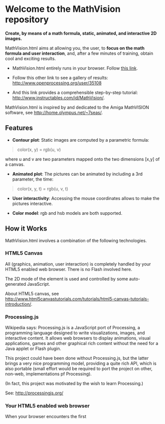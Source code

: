 # Welcome to the MathVision repository

**Create, by means of a math formula, static, animated, and interactive 2D images.**

MathVision.html aims at allowing you, the user, to **focus on the math formula and user interaction**, and, after a few minutes of training, obtain cool and exciting results.

* MathVision.html entirely runs in your browser. Follow [this link](http://htmlpreview.github.io/?https://github.com/pbauermeister/MathVision/blob/master/MathVision.html).

* Follow this other link to see a gallery of results: http://www.openprocessing.org/user/35108

* And this link provides a comprehensible step-by-step tutorial: http://www.instructables.com/id/MathVision/.

MathVision.html is inspired by and dedicated to the Amiga MathVISION software, see http://home.olympus.net/~7seas/. 


## Features

* **Contour plot**: Static images are computed by a parametric formula:
> color(x, y) = rgb(u, v)

  where u and v are two parameters mapped onto the two dimensions [x,y] of a canvas. 

* **Animated plot**: The pictures can be animated by including a 3rd parameter, the time:
> color(x, y, t) = rgb(u, v, t) 

* **User interactivity**: Accessing the mouse coordinates allows to make the pictures interactive. 

* **Color model**: rgb and hsb models are both supported. 

## How it Works

MathVision.html involves a combination of the following technologies.

### HTML5 Canvas

All (graphics, animation, user interaction) is completely handled by your HTML5 enabled web browser. There is no Flash involved here.

The 2D mode of the <canvas> element is used and controlled by some auto-generated JavaScript.

About HTML5 canvas, see http://www.html5canvastutorials.com/tutorials/html5-canvas-tutorials-introduction/.

### Processing.js

Wikipedia says: Processing.js is a JavaScript port of Processing, a programming language designed to write visualizations, images, and interactive content. It allows web browsers to display animations, visual applications, games and other graphical rich content without the need for a Java applet or Flash plugin.

This project could have been done without Processing.js, but the latter brings a very nice programming model,
providing a quite rich API, which is also portable (small effort would be required to port the project on other, non-web, implementations pf Processing). 

(In fact, this project was motivated by the wish to learn Processing.) 

See: http://processingjs.org/

### Your HTML5 enabled web browser

When your browser encounters the first <script> tag, it will fetch the Processing.js implementation script, which is just a big JavaScript program.

Then, when encountering the second <script> tag, it will pass its content to the fetched processing.js script. The content is, well, processed by processing.js, which turns the content into JavaScript code that your browser can execute.

Finally, this generated JavaScript run and applied to the <canvas> element.
